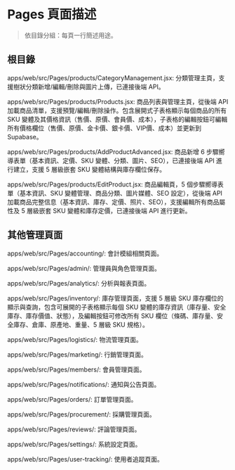 # Pages 頁面描述

> 依目錄分組：每頁一行簡述用途。

## 根目錄

apps/web/src/Pages/products/CategoryManagement.jsx: 分類管理主頁，支援樹狀分類新增/編輯/刪除與圖片上傳，已連接後端 API。

apps/web/src/Pages/products/Products.jsx: 商品列表與管理主頁，從後端 API 加載商品清單，支援預覽/編輯/刪除操作。包含展開式子表格顯示每個商品的所有 SKU 變體及其價格資訊（售價、原價、會員價、成本），子表格的編輯按鈕可編輯所有價格欄位（售價、原價、金卡價、銀卡價、VIP價、成本）並更新到 Supabase。

apps/web/src/Pages/products/AddProductAdvanced.jsx: 商品新增 6 步驟嚮導表單（基本資訊、定價、SKU 變體、分類、圖片、SEO），已連接後端 API 進行建立，支援 5 層級嵌套 SKU 變體結構與庫存欄位保存。

apps/web/src/Pages/products/EditProduct.jsx: 商品編輯頁，5 個步驟嚮導表單（基本資訊、SKU 變體管理、商品分類、圖片媒體、SEO 設定），從後端 API 加載商品完整信息（基本資訊、庫存、定價、照片、SEO），支援編輯所有商品屬性及 5 層級嵌套 SKU 變體和庫存定價，已連接後端 API 進行更新。

## 其他管理頁面

apps/web/src/Pages/accounting/: 會計模組相關頁面。

apps/web/src/Pages/admin/: 管理員與角色管理頁面。

apps/web/src/Pages/analytics/: 分析與報表頁面。

apps/web/src/Pages/inventory/: 庫存管理頁面，支援 5 層級 SKU 庫存欄位的顯示與查詢，包含可展開的子表格顯示每個 SKU 變體的庫存資訊（庫存量、安全庫存、庫存價值、狀態），及編輯按鈕可修改所有 SKU 欄位（條碼、庫存量、安全庫存、倉庫、原產地、重量、5 層級 SKU 規格）。

apps/web/src/Pages/logistics/: 物流管理頁面。

apps/web/src/Pages/marketing/: 行銷管理頁面。

apps/web/src/Pages/members/: 會員管理頁面。

apps/web/src/Pages/notifications/: 通知與公告頁面。

apps/web/src/Pages/orders/: 訂單管理頁面。

apps/web/src/Pages/procurement/: 採購管理頁面。

apps/web/src/Pages/reviews/: 評論管理頁面。

apps/web/src/Pages/settings/: 系統設定頁面。

apps/web/src/Pages/user-tracking/: 使用者追蹤頁面。

